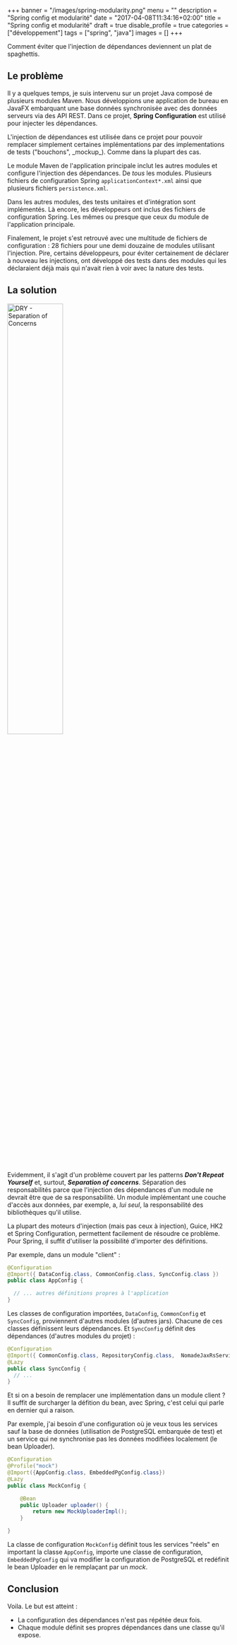 +++
banner = "/images/spring-modularity.png"
menu = ""
description = "Spring config et modularité"
date = "2017-04-08T11:34:16+02:00"
title = "Spring config et modularité"
draft = true
disable_profile = true
categories = ["développement"]
tags = ["spring", "java"]
images = []
+++

Comment éviter que l'injection de dépendances deviennent un plat de spaghettis.

<!--more-->

## Le problème

Il y a quelques temps, je suis intervenu sur un projet Java composé de plusieurs modules Maven.
Nous développions une application de bureau en JavaFX embarquant une base données synchronisée avec des données serveurs via des API REST.
Dans ce projet, **Spring Configuration** est utilisé pour injecter les dépendances.

<div class="note">
L'injection de dépendances est utilisée dans ce projet pour pouvoir remplacer simplement certaines implémentations par des implementations de tests ("bouchons", _mockup_). Comme dans la plupart des cas.
</div>

Le module Maven de l'application principale inclut les autres modules et configure l'injection des dépendances. De _tous_ les modules. Plusieurs fichiers de configuration Spring ``applicationContext*.xml`` ainsi que plusieurs fichiers ``persistence.xml``.

Dans les autres modules, des tests unitaires et d'intégration sont implémentés. Là encore, les développeurs ont inclus des fichiers de configuration Spring. Les mêmes ou presque que ceux du module de l'application principale.

Finalement, le projet s'est retrouvé avec une multitude de fichiers de configuration : 28 fichiers pour une demi douzaine de modules utilisant l'injection.
Pire, certains développeurs, pour éviter certainement de déclarer à nouveau les injections, ont développé des tests dans des modules qui les déclaraient déjà mais qui n'avait rien à voir avec la nature des tests.

## La solution
<img src="/images/dry-soc-low.jpg" alt="DRY - Separation of Concerns" style="width: 50%">

Evidemment, il s'agit d'un problème couvert par les patterns **_Don't Repeat Yourself_** et, surtout, **_Separation of concerns_**. Séparation des responsabilités parce que l'injection des dépendances d'un module ne devrait être que de sa responsabilité. Un module implémentant une couche d'accès aux données, par exemple, a, _lui seul_, la responsabilité des bibliothèques qu'il utilise.

La plupart des moteurs d'injection (mais pas ceux à injection), Guice, HK2 et Spring Configuration, permettent facilement de résoudre ce problème.
Pour Spring, il suffit d'utiliser la possibilité d'importer des définitions.

Par exemple, dans un module "client" :

```java
@Configuration
@Import({ DataConfig.class, CommonConfig.class, SyncConfig.class })
public class AppConfig {

  // ... autres définitions propres à l'application
}
```

Les classes de configuration importées, ``DataConfig``, ``CommonConfig`` et ``SyncConfig``, proviennent d'autres modules (d'autres jars). Chacune de ces classes définissent leurs dépendances.
Et ``SyncConfig`` définit des dépendances (d'autres modules du projet) :

```java
@Configuration
@Import({ CommonConfig.class, RepositoryConfig.class,  NomadeJaxRsServiceConfig.class })
@Lazy
public class SyncConfig {
  // ...
}
```

Et si on a besoin de remplacer une implémentation dans un module client ? Il suffit de surcharger la défition du bean, avec Spring, c'est celui qui parle en dernier qui a raison.

Par exemple, j'ai besoin d'une configuration où je veux tous les services sauf la base de données (utilisation de PostgreSQL embarquée de test) et un service qui ne synchronise pas les données modifiées localement (le bean Uploader).

```java
@Configuration
@Profile("mock")
@Import({AppConfig.class, EmbeddedPgConfig.class})
@Lazy
public class MockConfig {

	@Bean
	public Uploader uploader() {
		return new MockUploaderImpl();
	}

}
```

La classe de configuration ``MockConfig`` définit tous les services "réels" en important la classe ``AppConfig``, importe une classe de configuration, ``EmbeddedPgConfig`` qui va modifier la configuration de PostgreSQL et redéfinit le bean Uploader en le remplaçant par un _mock_.

## Conclusion

Voila. Le but est atteint :

- La configuration des dépendances n'est pas répétée deux fois.
- Chaque module définit ses propres dépendances dans une classe qu'il expose.
